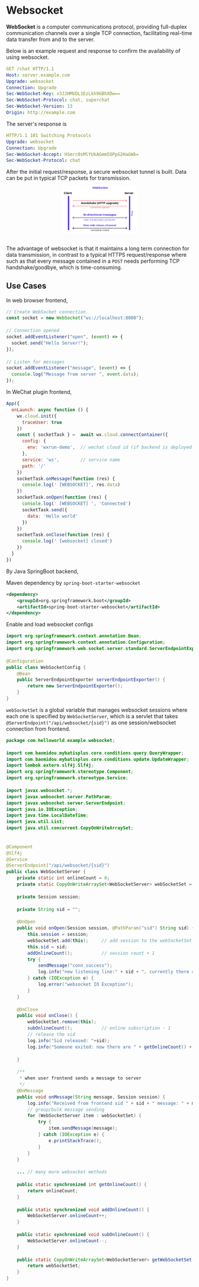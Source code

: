 # Websocket

**WebSocket** is a computer communications protocol, providing full-duplex communication channels over a single TCP connection, facilitating real-time data transfer from and to the server.

Below is an example request and response to confirm the availability of using websocket.
```yaml
GET /chat HTTP/1.1
Host: server.example.com
Upgrade: websocket
Connection: Upgrade
Sec-WebSocket-Key: x3JJHMbDL1EzLkh9GBhXDw==
Sec-WebSocket-Protocol: chat, superchat
Sec-WebSocket-Version: 13
Origin: http://example.com
```

The server's response is 
```yaml
HTTP/1.1 101 Switching Protocols
Upgrade: websocket
Connection: Upgrade
Sec-WebSocket-Accept: HSmrc0sMlYUkAGmm5OPpG2HaGWk=
Sec-WebSocket-Protocol: chat
```

After the initial request/response, a secure websocket tunnel is built.
Data can be put in typical TCP packets for transmission.


<div style="display: flex; justify-content: center;">
      <img src="imgs/websocket.png" width="40%" height="40%" alt="websocket" />
</div>
</br>

The advantage of websocket is that it maintains a long term connection for data transmission,
in contrast to a typical HTTPS request/response where such as that every message contained in a `POST` needs performing TCP handshake/goodbye, which is time-consuming.

## Use Cases

In web browser frontend, 
```javascript
// Create WebSocket connection.
const socket = new WebSocket("ws://localhost:8080");

// Connection opened
socket.addEventListener("open", (event) => {
  socket.send("Hello Server!");
});

// Listen for messages
socket.addEventListener("message", (event) => {
  console.log("Message from server ", event.data);
});
```

In WeChat plugin frontend,
```javascript
App({
  onLaunch: async function () {
    wx.cloud.init({
      traceUser: true
    })
    const { socketTask } =  await wx.cloud.connectContainer({
      config: {
        env: 'wxrun-demo',  // wechat cloud id (if backend is deployed on wechat cloud)
      },
      service: 'ws',        // service name
      path: '/'             
    })
    socketTask.onMessage(function (res) {
      console.log(' [WEBSOCKET]', res.data)
    })
    socketTask.onOpen(function (res) {
      console.log(' [WEBSOCKET] ', 'Connected')
      socketTask.send({
        data: 'Hello world'
      })
    })
    socketTask.onClose(function (res) {
      console.log(' [websocket] closed')
    })
  }
})
```

By Java SpringBoot backend,

Maven dependency by `spring-boot-starter-websocket`
```xml
<dependency>  
    <groupId>org.springframework.boot</groupId>  
    <artifactId>spring-boot-starter-websocket</artifactId>  
</dependency> 
```

Enable and load websocket configs

```java
import org.springframework.context.annotation.Bean;
import org.springframework.context.annotation.Configuration;
import org.springframework.web.socket.server.standard.ServerEndpointExporter;

@Configuration
public class WebSocketConfig {
    @Bean
    public ServerEndpointExporter serverEndpointExporter() {
        return new ServerEndpointExporter();
    }
}
```

`webSocketSet` is a global variable that manages websocket sessions where each one is specified by `WebSocketServer`, which is a servlet that takes `@ServerEndpoint("/api/websocket/{sid}")` as one session/websocket connection from frontend.

```java
package com.helloworld.example.websocket;

import com.baomidou.mybatisplus.core.conditions.query.QueryWrapper;
import com.baomidou.mybatisplus.core.conditions.update.UpdateWrapper;
import lombok.extern.slf4j.Slf4j;
import org.springframework.stereotype.Component;
import org.springframework.stereotype.Service;

import javax.websocket.*;
import javax.websocket.server.PathParam;
import javax.websocket.server.ServerEndpoint;
import java.io.IOException;
import java.time.LocalDateTime;
import java.util.List;
import java.util.concurrent.CopyOnWriteArraySet;


@Component
@Slf4j
@Service
@ServerEndpoint("/api/websocket/{sid}")
public class WebSocketServer {
    private static int onlineCount = 0;
    private static CopyOnWriteArraySet<WebSocketServer> webSocketSet = new CopyOnWriteArraySet<WebSocketServer>();

    private Session session;

    private String sid = "";

    @OnOpen
    public void onOpen(Session session, @PathParam("sid") String sid) {
        this.session = session;
        webSocketSet.add(this);     // add session to the webSocketSet
        this.sid = sid;
        addOnlineCount();           // session count + 1
        try {
            sendMessage("conn_success");
            log.info("new listening line:" + sid + ", currently there are :" + getOnlineCount() + "subscriptions");
        } catch (IOException e) {
            log.error("websocket IO Exception");
        }
    }

    @OnClose
    public void onClose() {
        webSocketSet.remove(this);  
        subOnlineCount();           // online subscription - 1
        // release the sid
        log.info("Sid released: "+sid);
        log.info("Someone exited: now there are " + getOnlineCount() + "subscriptions");

    }

    /**
     * when user frontend sends a message to server
     */
    @OnMessage
    public void onMessage(String message, Session session) {
        log.info("Received from frontend sid " + sid + " message: " + message);
        // group/bulk message sending
        for (WebSocketServer item : webSocketSet) {
            try {
                item.sendMessage(message);
            } catch (IOException e) {
                e.printStackTrace();
            }
        }
    }

    ... // many more websocket methods

    public static synchronized int getOnlineCount() {
        return onlineCount;
    }

    public static synchronized void addOnlineCount() {
        WebSocketServer.onlineCount++;
    }

    public static synchronized void subOnlineCount() {
        WebSocketServer.onlineCount--;
    }

    public static CopyOnWriteArraySet<WebSocketServer> getWebSocketSet() {
        return webSocketSet;
    }
}
```